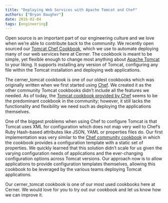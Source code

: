 ```yaml
---
title: "Deploying Web Services with Apache Tomcat and Chef"
authors: ["Bryan Baugher"]
date: 2016-02-04
tags: [engineering]
---
```


Open source is an important part of our engineering culture and we love when we’re able to contribute back to the community. We recently open sourced our [Tomcat Chef Cookbook](https://github.com/cerner/cerner_tomcat), which we use to automate deploying many of our web services here at Cerner. The cookbook is meant to be simple, yet flexible enough to change most anything about [Apache Tomcat](http://tomcat.apache.org/) to your liking. It supports installing any version of Tomcat, configuring any file within the Tomcat installation and deploying web applications.

The cerner_tomcat cookbook is one of our oldest cookbooks which was originally written when we first started using [Chef](https://www.chef.io/). We created it as the other community Tomcat cookbooks didn’t include all the features we needed. As of today, the [Tomcat cookbook provided by Chef](https://github.com/chef-cookbooks/tomcat) seems to be the predominant cookbook in the community; however, it still lacks the functionality and flexibility we need such as deploying the applications themselves.

One of the biggest problems when using Chef to configure Tomcat is that Tomcat uses XML for configuration which does not map very well to Chef’s Ruby Hash-based attributes like JSON, YAML or properties files do. Our first implementation was very similar to the [Chef community cookbook](https://github.com/chef-cookbooks/tomcat/blob/v1.0.1/templates/default/server.xml.erb) in which the cookbook provides a configuration template with a static set of properties. We quickly learned that this solution didn’t scale for us given the varying configuration needs of applications and the ever-changing configuration options across Tomcat versions. Our approach now is to allow applications to provide configuration templates themselves, allowing this cookbook to be leveraged by the various teams deploying Tomcat applications.

Our cerner_tomcat cookbook is one of our most used cookbooks here at Cerner. We would love for you to try out our cookbook and let us know how we can improve it.
